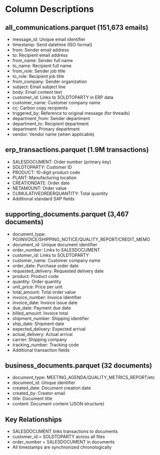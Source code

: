 # Column Descriptions

## all_communications.parquet (151,673 emails)
- message_id: Unique email identifier
- timestamp: Send datetime (ISO format)
- from: Sender email address
- to: Recipient email address
- from_name: Sender full name
- to_name: Recipient full name
- from_role: Sender job title
- to_role: Recipient job title
- from_company: Sender organization
- subject: Email subject line
- body: Email content text
- customer_id: Links to SOLDTOPARTY in ERP data
- customer_name: Customer company name
- cc: Carbon copy recipients
- triggered_by: Reference to original message (for threads)
- department_from: Sender department
- department_to: Recipient department
- department: Primary department
- vendor: Vendor name (when applicable)

## erp_transactions.parquet (1.9M transactions)
- SALESDOCUMENT: Order number (primary key)
- SOLDTOPARTY: Customer ID
- PRODUCT: 10-digit product code
- PLANT: Manufacturing location
- CREATIONDATE: Order date
- NETAMOUNT: Order value
- CUMULATIVEORDERQUANTITY: Total quantity
- Additional standard SAP fields

## supporting_documents.parquet (3,467 documents)
- document_type: PO/INVOICE/SHIPPING_NOTICE/QUALITY_REPORT/CREDIT_MEMO
- document_id: Unique document identifier
- order_number: Links to SALESDOCUMENT
- customer_id: Links to SOLDTOPARTY
- customer_name: Customer company name
- order_date: Purchase order date
- requested_delivery: Requested delivery date
- product: Product code
- quantity: Order quantity
- unit_price: Price per unit
- total_amount: Total order value
- invoice_number: Invoice identifier
- invoice_date: Invoice issue date
- due_date: Payment due date
- billed_amount: Invoice total
- shipment_number: Shipping identifier
- ship_date: Shipment date
- expected_delivery: Expected arrival
- actual_delivery: Actual arrival
- carrier: Shipping company
- tracking_number: Tracking code
- Additional transaction fields

## business_documents.parquet (32 documents)
- document_type: MEETING_AGENDA/QUALITY_METRICS_REPORT/etc
- document_id: Unique identifier
- created_date: Document creation date
- created_by: Creator email
- title: Document title
- content: Document content (JSON structure)

## Key Relationships
- SALESDOCUMENT links transactions to documents
- customer_id = SOLDTOPARTY across all files
- order_number = SALESDOCUMENT in documents
- All timestamps are synchronized chronologically